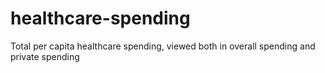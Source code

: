# healthcare-spending
Total per capita healthcare spending, viewed both in overall spending and private spending
